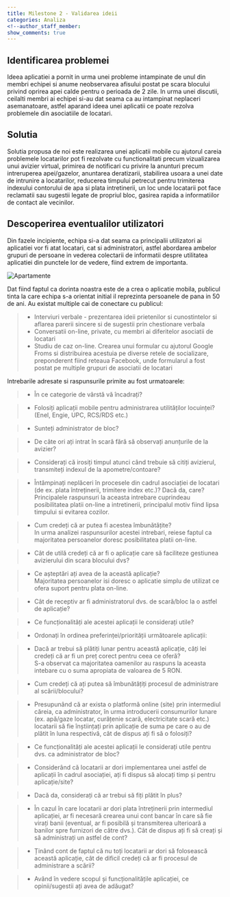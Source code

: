 ```yaml
---
title: Milestone 2 - Validarea ideii
categories: Analiza
<!--author_staff_member:
show_comments: true
---
```


## Identificarea problemei

Ideea aplicatiei a pornit in urma unei probleme intampinate de unul din membri echipei si anume neobservarea afisului postat pe scara blocului privind oprirea apei calde pentru o perioada de 2 zile. In urma unei discutii, ceilalti membri ai echipei si-au dat seama ca au intampinat neplaceri asemanatoare, astfel aparand ideea unei aplicatii ce poate rezolva problemele din asociatiile de locatari.

## Solutia

Solutia propusa de noi este realizarea unei aplicatii mobile cu ajutorul careia problemele locatarilor pot fi rezolvate cu functionalitati precum vizualizarea unui avizier virtual, primirea de notificari cu privire la anunturi precum intreruperea apei/gazelor, anuntarea deratizarii, stabilirea usoara a unei date de intrunire a locatarilor, reducerea timpului petrecut pentru trimiterea indexului contorului de apa si plata intretinerii, un loc unde locatarii pot face reclamatii sau sugestii legate de propriul bloc, gasirea rapida a informatiilor de contact ale vecinilor.

## Descoperirea eventualilor utilizatori

Din fazele incipiente, echipa si-a dat seama ca principalii utilizatori ai aplicatiei vor fi atat locatari, cat si administratori, astfel abordarea ambelor grupuri de persoane in vederea colectarii de informatii despre utilitatea aplicatiei din punctele lor de vedere, fiind extrem de importanta.

![Apartamente](https://images.unsplash.com/photo-1517732306149-e8f829eb588a?ixlib=rb-0.3.5&amp;ixid=eyJhcHBfaWQiOjEyMDd9&amp;s=f01588d10ff9d309abd7cf609fb7e265&amp;auto=format&amp;fit=crop&amp;w=1952&amp;q=80)

Dat fiind faptul ca dorinta noastra este de a crea o aplicatie mobila, publicul tinta la care echipa s-a orientat initial il reprezinta persoanele de pana in 50 de ani. Au existat multiple cai de conectare cu publicul:

> * Interviuri verbale - prezentarea ideii prietenilor si cunostintelor si aflarea parerii sincere si de sugestii prin chestionare verbala
> * Conversatii on-line, private, cu membri ai diferitelor asociatii de locatari
> * Studiu de caz on-line. Crearea unui formular cu ajutorul Google Froms si distribuirea acestuia pe diverse retele de socializare, preponderent fiind reteaua Facebook, unde formularul a fost postat pe multiple grupuri de asociatii de locatari

Intrebarile adresate si raspunsurile primite au fost urmatoarele:

> * &Icirc;n ce categorie de v&acirc;rstă vă &icirc;ncadrați?&nbsp;

> * Folosiți aplicații mobile pentru administrarea utilităților locuinței? (Enel, Engie, UPC, RCS/RDS etc.)

> * Sunteți administrator de bloc?

> * De c&acirc;te ori ați intrat &icirc;n scară fără să observați anunțurile de la avizier?

> * Considerați că irosiți timpul atunci c&acirc;nd trebuie să citiți avizierul, transmiteți indexul de la apometre/contoare?

> * &Icirc;nt&acirc;mpinați neplăceri &icirc;n procesele din cadrul asociației de locatari (de ex. plata &icirc;ntreținerii, trimitere index etc.)? Dacă da, care?<br>Principalele raspunsuri la aceasta intrebare cuprindeau posibilitatea platii on-line a intretinerii, principalul motiv fiind lipsa timpului si evitarea cozilor.

> * Cum credeți că ar putea fi acestea &icirc;mbunătățite?<br>In urma analizei raspunsurilor acestei intrebari, reiese faptul ca majoritatea persoanelor doresc posibilitatea platii on-line.

> * C&acirc;t de utilă credeți că ar fi o aplicație care să faciliteze gestiunea avizierului din scara blocului dvs?

> * Ce așteptări ați avea de la această aplicație?<br>Majoritatea persoanelor isi doresc o aplicatie simplu de utilizat ce ofera suport pentru plata on-line.

> * C&acirc;t de receptiv ar fi administratorul dvs. de scară/bloc la o astfel de aplicație?

> * Ce funcționalități ale acestei aplicații le considerați utile?

> * Ordonați &icirc;n ordinea preferinței/priorității următoarele aplicații:

> * Dacă ar trebui să plătiți lunar pentru această aplicație, c&acirc;ți lei credeți că ar fi un preț corect pentru ceea ce oferă?<br>S-a observat ca majoritatea oamenilor au raspuns la aceasta intebare cu o suma apropiata de valoarea de 5 RON.

> * Cum credeți că ați putea să &icirc;mbunătățiți procesul de administrare al scării/blocului?

> * Presupun&acirc;nd că ar exista o platformă online (site) prin intermediul căreia, ca administrator, &icirc;n urma introducerii consumurilor lunare (ex. apă/gaze locatar, curățenie scară, electricitate scară etc.) locatarii să fie &icirc;nștiințați prin aplicație de suma pe care o au de plătit &icirc;n luna respectivă, c&acirc;t de dispus ați fi să o folosiți?

> * Ce funcționalități ale acestei aplicații le considerați utile pentru dvs. ca administrator de bloc?

> * Consider&acirc;nd că locatarii ar dori implementarea unei astfel de aplicații &icirc;n cadrul asociației, ați fi dispus să alocați timp și pentru aplicație/site?

> * Dacă da, considerați că ar trebui să fiți plătit &icirc;n plus?

> * &Icirc;n cazul &icirc;n care locatarii ar dori plata &icirc;ntreținerii prin intermediul aplicației, ar fi necesară crearea unui cont bancar &icirc;n care să fie virați banii (eventual, ar fi posibilă și transmiterea ulterioară a banilor spre furnizori de către dvs.). C&acirc;t de dispus ați fi să creați și să administrați un astfel de cont?

> * Țin&acirc;nd cont de faptul că nu toți locatarii ar dori să folosească această aplicație, c&acirc;t de dificil credeți că ar fi procesul de administrare a scării?

> * Av&acirc;nd &icirc;n vedere scopul și funcționalitățile aplicației, ce opinii/sugestii ați avea de adăugat?